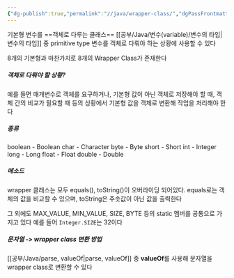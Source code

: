 ```yaml
---
{"dg-publish":true,"permalink":"//java/wrapper-class/","dgPassFrontmatter":true}
---
```



기본형 변수를 ==객체로 다루는 클래스==
[[공부/Java/변수(variable)/변수의 타입\|변수의 타입]] 중 primitive type 변수를 객체로 다뤄야 하는 상황에 사용할 수 있다

8개의 기본형과 마찬가지로 8개의 Wrapper Class가 존재한다

##### 객체로 다뤄야 할 상황?

예를 들면 매개변수로 객체를 요구하거나,
기본형 값이 아닌 객체로 저장해야 할 때,
객체 간의 비교가 필요할 때 등의 상황에서 기본형 값을 객체로 변환해 작업을 처리해야 한다

##### 종류
boolean - Boolean
char - Character
byte - Byte
short - Short
int - Integer
long - Long
float - Float
double - Double

##### 메소드

wrapper 클래스는 모두 equals(), toString()이 오버라이딩 되어있다.
equals로는 객체의 값을 비교할 수 있으며, toString은 주솟값이 아닌 값을 출력한다

그 외에도 MAX_VALUE, MIN_VALUE, SIZE, BYTE 등의 static 멤버를 공통으로 가지고 있다
예를 들어 `Integer.SIZE`는 32이다

##### 문자열 -> wrapper class 변환 방법

[[공부/Java/parse, valueOf\|parse, valueOf]] 중 **valueOf**를 사용해 문자열을 wrapper class로 변환할 수 있다